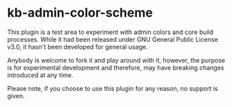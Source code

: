 # kb-admin-color-scheme

This plugin is a test area to experiment with admin colors and core build processes. While it had been released under GNU General Public License v3.0, it hasn't been developed for general usage. 

Anybody is welcome to fork it and play around with it, however, the purpose is for experimental development and therefore, may have breaking changes introduced at any time.

Please note, if you choose to use this plugin for any reason, no support is given.

